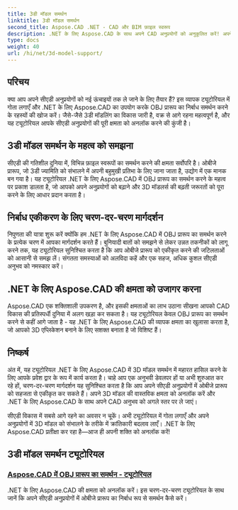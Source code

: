 ```yaml
---
title: 3डी मॉडल समर्थन
linktitle: 3डी मॉडल समर्थन
second_title: Aspose.CAD .NET - CAD और BIM फ़ाइल स्वरूप
description: .NET के लिए Aspose.CAD के साथ अपने CAD अनुप्रयोगों को अनुकूलित करें! अपने 3डी मॉडल की पूरी क्षमता को अनलॉक करते हुए, ओबीजे प्रारूप का निर्बाध रूप से समर्थन करने की कला में महारत हासिल करें।
type: docs
weight: 40
url: /hi/net/3d-model-support/
---
```


## परिचय

क्या आप अपने सीएडी अनुप्रयोगों को नई ऊंचाइयों तक ले जाने के लिए तैयार हैं? इस व्यापक ट्यूटोरियल में गोता लगाएँ और .NET के लिए Aspose.CAD का उपयोग करके OBJ प्रारूप का निर्बाध समर्थन करने के रहस्यों की खोज करें। जैसे-जैसे 3डी मॉडलिंग का विकास जारी है, वक्र से आगे रहना महत्वपूर्ण है, और यह ट्यूटोरियल आपके सीएडी अनुप्रयोगों की पूरी क्षमता को अनलॉक करने की कुंजी है।

## 3डी मॉडल समर्थन के महत्व को समझना

सीएडी की गतिशील दुनिया में, विभिन्न फ़ाइल स्वरूपों का समर्थन करने की क्षमता सर्वोपरि है। ओबीजे प्रारूप, जो 3डी ज्यामिति को संभालने में अपनी बहुमुखी प्रतिभा के लिए जाना जाता है, उद्योग में एक मानक बन गया है। यह ट्यूटोरियल .NET के लिए Aspose.CAD में OBJ प्रारूप का समर्थन करने के महत्व पर प्रकाश डालता है, जो आपको अपने अनुप्रयोगों को बढ़ाने और 3D मॉडलर्स की बढ़ती जरूरतों को पूरा करने के लिए आधार प्रदान करता है।

## निर्बाध एकीकरण के लिए चरण-दर-चरण मार्गदर्शन

निपुणता की यात्रा शुरू करें क्योंकि हम .NET के लिए Aspose.CAD में OBJ प्रारूप का समर्थन करने के प्रत्येक चरण में आपका मार्गदर्शन करते हैं। बुनियादी बातों को समझने से लेकर उन्नत तकनीकों को लागू करने तक, यह ट्यूटोरियल सुनिश्चित करता है कि आप ओबीजे प्रारूप को एकीकृत करने की जटिलताओं को आसानी से समझ लें। संगतता समस्याओं को अलविदा कहें और एक सहज, अधिक कुशल सीएडी अनुभव को नमस्कार करें।

## .NET के लिए Aspose.CAD की क्षमता को उजागर करना

Aspose.CAD एक शक्तिशाली उपकरण है, और इसकी क्षमताओं का लाभ उठाना सीखना आपको CAD विकास की प्रतिस्पर्धी दुनिया में अलग खड़ा कर सकता है। यह ट्यूटोरियल केवल OBJ प्रारूप का समर्थन करने से कहीं आगे जाता है - यह .NET के लिए Aspose.CAD की व्यापक क्षमता का खुलासा करता है, जो आपको 3D एप्लिकेशन बनाने के लिए सशक्त बनाता है जो विशिष्ट हैं।

## निष्कर्ष

अंत में, यह ट्यूटोरियल .NET के लिए Aspose.CAD में 3D मॉडल समर्थन में महारत हासिल करने के लिए आपके प्रवेश द्वार के रूप में कार्य करता है। चाहे आप एक अनुभवी डेवलपर हों या अभी शुरुआत कर रहे हों, चरण-दर-चरण मार्गदर्शन यह सुनिश्चित करता है कि आप अपने सीएडी अनुप्रयोगों में ओबीजे प्रारूप को सहजता से एकीकृत कर सकते हैं। अपने 3D मॉडल की वास्तविक क्षमता को अनलॉक करें और .NET के लिए Aspose.CAD के साथ अपने CAD अनुभव को अगले स्तर पर ले जाएं।

सीएडी विकास में सबसे आगे रहने का अवसर न चूकें। अभी ट्यूटोरियल में गोता लगाएँ और अपने अनुप्रयोगों में 3D मॉडल को संभालने के तरीके में क्रांतिकारी बदलाव लाएँ। .NET के लिए Aspose.CAD प्रतीक्षा कर रहा है—आज ही अपनी शक्ति को अनलॉक करें!
## 3डी मॉडल समर्थन ट्यूटोरियल
### [Aspose.CAD में OBJ प्रारूप का समर्थन - ट्यूटोरियल](./supporting-obj-format-in-aspose-cad/)
.NET के लिए Aspose.CAD की क्षमता को अनलॉक करें। इस चरण-दर-चरण ट्यूटोरियल के साथ जानें कि अपने सीएडी अनुप्रयोगों में ओबीजे प्रारूप का निर्बाध रूप से समर्थन कैसे करें।